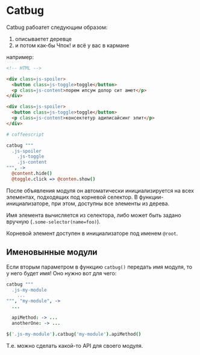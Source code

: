 # Catbug

Catbug рабоатет следующим образом:

  1. описываетет деревце
  2. и потом как-бы Чпок! и всё у вас в кармане

например:

```html
<!-- HTML -->

<div class=js-spoiler>
  <button class=js-toggle>toggle</button>
  <p class=js-content>лорем ипсум долор сит амет</p>
</div>

<div class=js-spoiler>
  <button class=js-toggle>toggle</button>
  <p class=js-content>консектетур адиписайсинг элит</p>
</div>
```

```coffee
# coffeescript

catbug """
  .js-spoiler
    .js-toggle
    .js-content
""", ->
  @content.hide()
  @toggle.click => @conten.show()
```

После объявления модуля он автоматически инициализируется на всех элементах,
подходящих под корневой селектор. В функции-инициализаторе, при этом,
доступны все элементы из дерева.

Имя элемента вычисляется из селектора, либо может быть задано вручную
(`.some-selector(name=foo)`).

Корневой элемент доступен в инициализаторе под именем `@root`.


## Именовынные модули

Если вторым параметром в функцию `catbug()` передать имя модуля, то у него
будет имя! Оно нужно вот для чего:

```coffee
catbug """
  .js-my-module
    ...
""", "my-module", ->
  ...

  apiMethod: -> ...
  anotherOne: -> ...

$('.js-my-module').catbug('my-module').apiMethod()
```

Т.е. можно сделать какой-то API для своего модуля.
